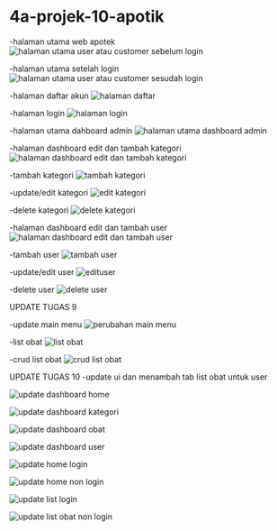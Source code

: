 # 4a-projek-10-apotik

-halaman utama web apotek
![halaman utama user atau customer sebelum login](https://user-images.githubusercontent.com/74490650/162575976-94760a37-2bec-47de-aa5f-13891494f676.PNG)

-halaman utama setelah login
![halaman utama user atau customer sesudah login](https://user-images.githubusercontent.com/74490650/162576000-1d706240-e2e0-4599-9fe4-0434a31b1e5c.PNG)

-halaman daftar akun
![halaman daftar](https://user-images.githubusercontent.com/74490650/162576018-a4bf93ce-1a0c-4cfc-bbe6-b5440ea1a98a.PNG)

-halaman login
![halaman login](https://user-images.githubusercontent.com/74490650/162576038-2a18d4a0-b972-4c5e-ba63-a8e3e2fea714.PNG)

-halaman utama dahboard admin
![halaman utama dashboard admin](https://user-images.githubusercontent.com/74490650/162576046-1e9bfc1f-1a79-4330-96ec-c9cbdaf15dda.PNG)

-halaman dashboard edit dan tambah kategori
![halaman dashboard edit dan tambah kategori](https://user-images.githubusercontent.com/74490650/162576069-e27d405a-c1d1-42ac-a584-e818aa6879f7.PNG)

-tambah kategori
![tambah kategori](https://user-images.githubusercontent.com/74490650/162576658-9b6e341b-3bbf-4cac-992f-3e9d21240b9a.PNG)

-update/edit kategori
![edit kategori](https://user-images.githubusercontent.com/74490650/162576672-aecf9411-d420-4f0f-83ef-5e50bdc6c102.PNG)

-delete kategori
![delete kategori](https://user-images.githubusercontent.com/74490650/162576705-9d98b313-113d-47ec-8c04-9b9a6a9856a3.PNG)

-halaman dashboard edit dan tambah user
![halaman dashboard edit dan tambah user](https://user-images.githubusercontent.com/74490650/162576073-b5ee2b5e-b568-4541-8375-025f8492c393.PNG)

-tambah user
![tambah user](https://user-images.githubusercontent.com/74490650/162576763-53fdf1a8-a48b-4080-9040-5349dbad6f1e.PNG)

-update/edit user
![edituser](https://user-images.githubusercontent.com/74490650/162576771-228404d8-46e7-4fe6-b2d7-a1ab6735c462.PNG)

-delete user
![delete user](https://user-images.githubusercontent.com/74490650/162576791-b6bcf5c5-64e6-4d0b-aec4-5abdbaaf31ed.PNG)

UPDATE TUGAS 9

-update main menu
![perubahan main menu](https://user-images.githubusercontent.com/74490650/163596046-017e380b-8b6b-48e6-8b10-0dacd9fc1136.png)

-list obat
![list obat](https://user-images.githubusercontent.com/74490650/163596096-e481456b-cbd6-40be-8715-b115205a24d8.png)

-crud list obat
![crud list obat](https://user-images.githubusercontent.com/74490650/163596136-e51c8946-4554-4d8f-8afa-cd2c7b473f28.png)

UPDATE TUGAS 10
-update ui dan menambah tab list obat untuk user

![update dashboard home](https://user-images.githubusercontent.com/74490650/164741038-a4e5ef3b-b9a1-4e89-9666-6ee4ac59d369.PNG)

![update dashboard kategori](https://user-images.githubusercontent.com/74490650/164741067-9ba7b375-63e7-496e-bb6d-ef100d559360.PNG)

![update dashboard obat](https://user-images.githubusercontent.com/74490650/164741093-7107a650-43cc-4886-8a2a-b94c74d19145.PNG)

![update dashboard user](https://user-images.githubusercontent.com/74490650/164741116-6e00c8f5-ab48-4457-a21b-cde4d1bb6584.PNG)

![update home login](https://user-images.githubusercontent.com/74490650/164741166-4b3a25cc-8c32-43b7-9308-9d62b233af62.PNG)

![update home non login](https://user-images.githubusercontent.com/74490650/164741194-029ace20-27cf-4166-ab24-337470c5aa03.PNG)

![update list login](https://user-images.githubusercontent.com/74490650/164741314-f7c02c45-1199-424f-8440-bb0586fb01d8.PNG)

![update list obat non login](https://user-images.githubusercontent.com/74490650/164741313-8a0a77af-7fa1-4c11-ac8c-f98bf2b9d3ba.PNG)


